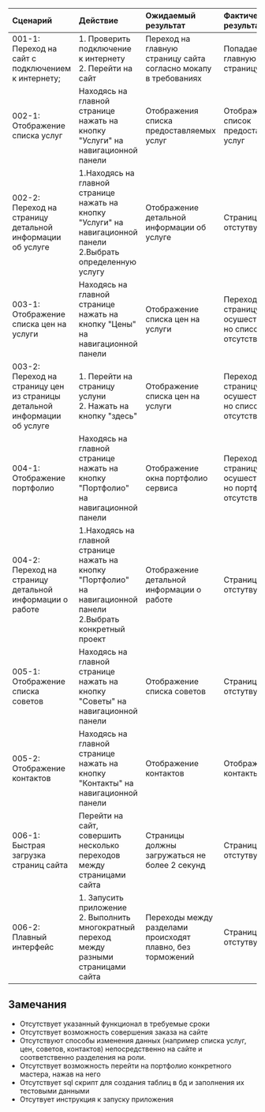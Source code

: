 |Cценарий|Действие|Ожидаемый результат|Фактический результат| Оценка|
|:---|:---|:---|:---|:---|
|001-1: Переход на сайт с подключением к интернету;|1. Проверить подключение к интернету <br /> 2. Перейти на сайт <br /> |Переход на главную страницу сайта согласно мокапу в требованиях|Попадаем на главную страницу|Тест пройден|
|002-1: Отображение списка услуг|Находясь на главной странице нажать на кнопку "Услуги" на навигационной панели|Отображения списка предоставляемых услуг|Отображается список предоставляемых услуг|Тест пройден|
|002-2: Переход на страницу детальной информации об услуге|1.Находясь на главной странице нажать на кнопку "Услуги" на навигационной панели <br /> 2.Выбрать определенную услугу|Отображение детальной информации об услуге|Страница отстутвует|Тест не пройден|
|003-1: Отображение списка цен на услуги|Находясь на главной странице нажать на кнопку "Цены" на навигационной панели|Отображение списка цен на услуги|Переход на страницу осушествляется, но список цен отсутствует|Тест не пройден|
|003-2: Переход на страницу цен из страницы детальной информации об услуге|1. Перейти на страницу услуни <br /> 2. Нажать на кнопку "здесь"|Отображение списка цен на услуги|Переход на страницу осушествляется, но список цен отсутствует|Тест не пройден|
|004-1: Отображение портфолио|Находясь на главной странице нажать на кнопку "Портфолио" на навигационной панели|Отображение окна портфолио сервиса|Переход на страницу осушествляется, но портфолио отсутствует|Тест не пройден|
|004-2: Переход на страницу детальной информации о работе|1.Находясь на главной странице нажать на кнопку "Портфолио" на навигационной панели <br /> 2.Выбрать конкретный проект|Отображение детальной информации о работе|Страница отстутвует|Тест не пройден|
|005-1: Отображение списка советов|Находясь на главной странице нажать на кнопку "Советы" на навигационной панели|Отображение списка советов|Страница отстутвует|Тест не пройден|
|005-2: Отображение контактов|Находясь на главной странице нажать на кнопку "Контакты" на навигационной панели|Отображение контактов|Отображаются контакты|Тест пройден|
|006-1: Быстрая загрузка страниц сайта|Перейти на сайт, совершить несколько переходов между страницами сайта|Страницы должны загружаться не более 2 секунд|Страницы отстутвуют|Тест не пройден|
|006-2: Плавный интерфейс|1. Запусить приложение <br /> 2. Выполнить многократный переход между разными страницами сайта|Переходы между разделами происходят плавно, без торможений|Страницы отстутвуют|Тест не пройден|


## Замечания
* Отсутствует указанный функционал в требуемые сроки
* Отсутствует возможность совершения заказа на сайте
* Отсутствуют способы изменения данных (например списка услуг, цен, советов, контактов) непосредственно на сайте и соответственно разделения на роли.
* Отсутствует возможность перейти на портфолио конкретного мастера, нажав на него
* Отсутствует sql скрипт для создания таблиц в бд и заполнения их тестовыми данными
* Отсутвует инструкция к запуску приложения
